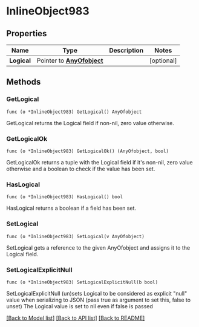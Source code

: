 # InlineObject983

## Properties

Name | Type | Description | Notes
------------ | ------------- | ------------- | -------------
**Logical** | Pointer to [**AnyOfobject**](anyOf&lt;object&gt;.md) |  | [optional] 

## Methods

### GetLogical

`func (o *InlineObject983) GetLogical() AnyOfobject`

GetLogical returns the Logical field if non-nil, zero value otherwise.

### GetLogicalOk

`func (o *InlineObject983) GetLogicalOk() (AnyOfobject, bool)`

GetLogicalOk returns a tuple with the Logical field if it's non-nil, zero value otherwise
and a boolean to check if the value has been set.

### HasLogical

`func (o *InlineObject983) HasLogical() bool`

HasLogical returns a boolean if a field has been set.

### SetLogical

`func (o *InlineObject983) SetLogical(v AnyOfobject)`

SetLogical gets a reference to the given AnyOfobject and assigns it to the Logical field.

### SetLogicalExplicitNull

`func (o *InlineObject983) SetLogicalExplicitNull(b bool)`

SetLogicalExplicitNull (un)sets Logical to be considered as explicit "null" value
when serializing to JSON (pass true as argument to set this, false to unset)
The Logical value is set to nil even if false is passed

[[Back to Model list]](../README.md#documentation-for-models) [[Back to API list]](../README.md#documentation-for-api-endpoints) [[Back to README]](../README.md)


